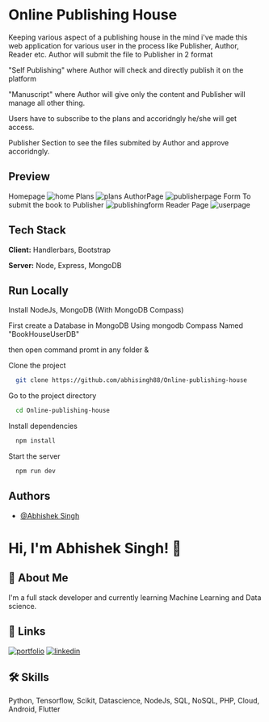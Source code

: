 
# Online Publishing House

Keeping various aspect of a publishing house in the mind i've made this web application for various user in the process like Publisher, Author, Reader etc.
Author will submit the file to Publisher in 2 format 

"Self Publishing" where Author will check and directly publish it on the platform

"Manuscript" where Author will give only the content and Publisher will manage all other thing.

Users have to subscribe to the plans and accoridngly he/she will get access.

Publisher Section to see the files submited by Author and approve accoridngly.
## Preview
Homepage
![home](https://user-images.githubusercontent.com/78130964/149757317-2cd0ea5a-4e89-415a-bab9-e226ad72f6f1.png)
Plans
![plans](https://user-images.githubusercontent.com/78130964/149757502-734e4dfd-8c80-4f29-b311-157955a661af.png)
AuthorPage
![publisherpage](https://user-images.githubusercontent.com/78130964/149757537-9f20cf00-4eb9-49dd-9814-5a026bd78f52.png)
Form To submit the book to Publisher
![publishingform](https://user-images.githubusercontent.com/78130964/149757678-4b27014b-2f82-4149-8525-3785eeecdcf1.png)
Reader Page
![userpage](https://user-images.githubusercontent.com/78130964/149757794-4f4e788a-9033-45c5-98e4-4b2448ab522c.png)

## Tech Stack

**Client:** Handlerbars, Bootstrap

**Server:** Node, Express, MongoDB


## Run Locally
Install NodeJs, MongoDB (With MongoDB Compass)

First create a Database in MongoDB Using mongodb Compass Named "BookHouseUserDB"

then open command promt in any folder &

Clone the project

```bash
  git clone https://github.com/abhisingh88/Online-publishing-house
```

Go to the project directory

```bash
  cd Online-publishing-house
```

Install dependencies

```bash
  npm install
```

Start the server

```bash
  npm run dev
```


## Authors

- [@Abhishek Singh](https://github.com/abhisingh88)

# Hi, I'm Abhishek Singh! 👋


## 🚀 About Me
I'm a full stack developer and currently learning Machine Learning and Data science.
## 🔗 Links
[![portfolio](https://img.shields.io/badge/my_portfolio-000?style=for-the-badge&logo=ko-fi&logoColor=white)](https://abhisingh88.github.io/me/)
[![linkedin](https://img.shields.io/badge/linkedin-0A66C2?style=for-the-badge&logo=linkedin&logoColor=white)](https://www.linkedin.com/in/abhisingh88/)


## 🛠 Skills
Python, Tensorflow, Scikit, Datascience, NodeJs, SQL, NoSQL, PHP, Cloud, Android, Flutter
